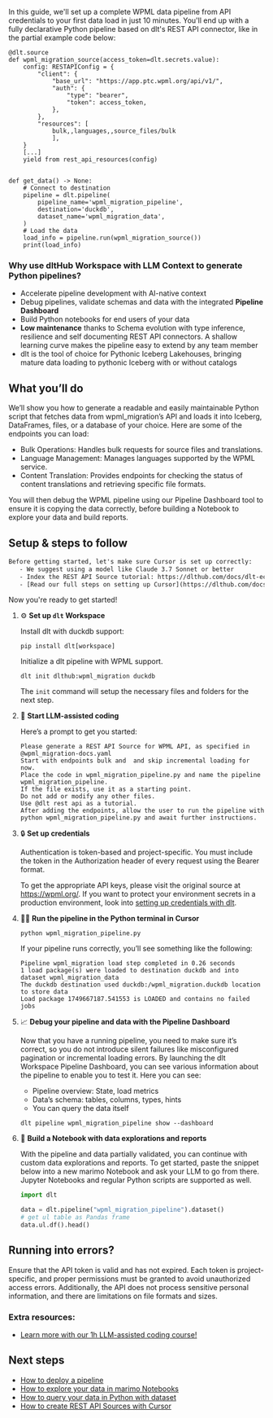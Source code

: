 In this guide, we'll set up a complete WPML data pipeline from API credentials to your first data load in just 10 minutes. You'll end up with a fully declarative Python pipeline based on dlt's REST API connector, like in the partial example code below:

```python-outcome
@dlt.source
def wpml_migration_source(access_token=dlt.secrets.value):
    config: RESTAPIConfig = {
        "client": {
            "base_url": "https://app.ptc.wpml.org/api/v1/",
            "auth": {
                "type": "bearer",
                "token": access_token,
            },
        },
        "resources": [
            bulk,,languages,,source_files/bulk
            ],
    }
    [...]
    yield from rest_api_resources(config)


def get_data() -> None:
    # Connect to destination
    pipeline = dlt.pipeline(
        pipeline_name='wpml_migration_pipeline',
        destination='duckdb',
        dataset_name='wpml_migration_data', 
    )
    # Load the data
    load_info = pipeline.run(wpml_migration_source())
    print(load_info) 
```

### Why use dltHub Workspace with LLM Context to generate Python pipelines?

- Accelerate pipeline development with AI-native context
- Debug pipelines, validate schemas and data with the integrated **Pipeline Dashboard**
- Build Python notebooks for end users of your data
- **Low maintenance** thanks to Schema evolution with type inference, resilience and self documenting REST API connectors. A shallow learning curve makes the pipeline easy to extend by any team member
- dlt is the tool of choice for Pythonic Iceberg Lakehouses, bringing mature data loading to pythonic Iceberg with or without catalogs

## What you’ll do

We’ll show you how to generate a readable and easily maintainable Python script that fetches data from wpml_migration’s API and loads it into Iceberg, DataFrames, files, or a database of your choice. Here are some of the endpoints you can load:

- Bulk Operations: Handles bulk requests for source files and translations.
- Language Management: Manages languages supported by the WPML service.
- Content Translation: Provides endpoints for checking the status of content translations and retrieving specific file formats.

You will then debug the WPML pipeline using our Pipeline Dashboard tool to ensure it is copying the data correctly, before building a Notebook to explore your data and build reports.

## Setup & steps to follow

```default
Before getting started, let's make sure Cursor is set up correctly:
   - We suggest using a model like Claude 3.7 Sonnet or better
   - Index the REST API Source tutorial: https://dlthub.com/docs/dlt-ecosystem/verified-sources/rest_api/ and add it to context as **@dlt rest api**
   - [Read our full steps on setting up Cursor](https://dlthub.com/docs/dlt-ecosystem/llm-tooling/cursor-restapi#23-configuring-cursor-with-documentation)
```

Now you're ready to get started!

1. ⚙️ **Set up `dlt` Workspace**
    
    Install dlt with duckdb support:
    ```shell
    pip install dlt[workspace]
    ```

    Initialize a dlt pipeline with WPML support.
    ```shell
    dlt init dlthub:wpml_migration duckdb
    ```

    The `init` command will setup the necessary files and folders for the next step.
    
2. 🤠 **Start LLM-assisted coding**
    
    Here’s a prompt to get you started:
    
    ```prompt
    Please generate a REST API Source for WPML API, as specified in @wpml_migration-docs.yaml 
    Start with endpoints bulk and  and skip incremental loading for now. 
    Place the code in wpml_migration_pipeline.py and name the pipeline wpml_migration_pipeline. 
    If the file exists, use it as a starting point. 
    Do not add or modify any other files. 
    Use @dlt rest api as a tutorial. 
    After adding the endpoints, allow the user to run the pipeline with python wpml_migration_pipeline.py and await further instructions.
    ```

    
3. 🔒 **Set up credentials** 
    
    Authentication is token-based and project-specific. You must include the token in the Authorization header of every request using the Bearer format.
    
    To get the appropriate API keys, please visit the original source at https://wpml.org/.
    If you want to protect your environment secrets in a production environment, look into [setting up credentials with dlt](https://dlthub.com/docs/walkthroughs/add_credentials).
    
4. 🏃‍♀️ **Run the pipeline in the Python terminal in Cursor**
    
    ```shell
    python wpml_migration_pipeline.py
    ```
    
    If your pipeline runs correctly, you’ll see something like the following:
    
    ```shell
    Pipeline wpml_migration load step completed in 0.26 seconds
    1 load package(s) were loaded to destination duckdb and into dataset wpml_migration_data
    The duckdb destination used duckdb:/wpml_migration.duckdb location to store data
    Load package 1749667187.541553 is LOADED and contains no failed jobs
    ```
    
5. 📈 **Debug your pipeline and data with the Pipeline Dashboard**

    Now that you have a running pipeline, you need to make sure it’s correct, so you do not introduce silent failures like misconfigured pagination or incremental loading errors. By launching the dlt Workspace Pipeline Dashboard, you can see various information about the pipeline to enable you to test it. Here you can see:
    - Pipeline overview: State, load metrics
    - Data’s schema: tables, columns, types, hints
    - You can query the data itself
    
    ```shell
    dlt pipeline wpml_migration_pipeline show --dashboard
    ```
    
6. 🐍 **Build a Notebook with data explorations and reports**

    With the pipeline and data partially validated, you can continue with custom data explorations and reports. To get started, paste the snippet below into a new marimo Notebook and ask your LLM to go from there. Jupyter Notebooks and regular Python scripts are supported as well.

    
    ```python
    import dlt

   data = dlt.pipeline("wpml_migration_pipeline").dataset()
   # get ul table as Pandas frame
   data.ul.df().head()
    ```

## Running into errors?

Ensure that the API token is valid and has not expired. Each token is project-specific, and proper permissions must be granted to avoid unauthorized access errors. Additionally, the API does not process sensitive personal information, and there are limitations on file formats and sizes.

### Extra resources:

- [Learn more with our 1h LLM-assisted coding course!](https://www.youtube.com/watch?v=GGid70rnJuM)

## Next steps

- [How to deploy a pipeline](https://dlthub.com/docs/walkthroughs/deploy-a-pipeline)
- [How to explore your data in marimo Notebooks](https://dlthub.com/docs/general-usage/dataset-access/marimo)
- [How to query your data in Python with dataset](https://dlthub.com/docs/general-usage/dataset-access/dataset)
- [How to create REST API Sources with Cursor](https://dlthub.com/docs/dlt-ecosystem/llm-tooling/cursor-restapi)